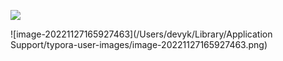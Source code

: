 ![](http://devyk.top/2022/202211271658394.png)

![image-20221127165927463](/Users/devyk/Library/Application Support/typora-user-images/image-20221127165927463.png)

